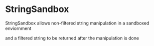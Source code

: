 # StringSandbox

StringSandbox allows non-filtered string manipulation in a sandboxed enviornment

and a filtered string to be returned after the manipulation is done
